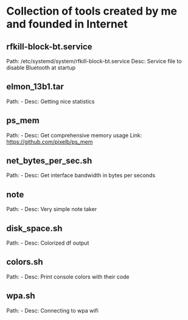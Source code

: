 # Collection of tools created by me and founded in Internet
## rfkill-block-bt.service
Path:	/etc/systemd/system/rfkill-block-bt.service
Desc:	Service file to disable Bluetooth at startup

## elmon_13b1.tar
Path:	-
Desc:	Getting nice statistics

## ps_mem
Path:	-
Desc:	Get comprehensive memory usage
Link:	https://github.com/pixelb/ps_mem

## net_bytes_per_sec.sh
Path:	-
Desc:	Get interface bandwidth in bytes per seconds

## note
Path:	-
Desc:	Very simple note taker

## disk_space.sh
Path:	-
Desc:	Colorized df output

## colors.sh
Path:	-
Desc:	Print console colors with their code

## wpa.sh
Path:	-
Desc:	Connecting to wpa wifi
